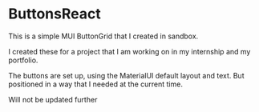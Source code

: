 # ButtonsReact
This is a simple MUI ButtonGrid that I created in sandbox.

I created these for a project that I am working on in my internship and my portfolio.

The buttons are set up, using the MaterialUI default layout and text. But positioned in a way that I needed at the current time.

Will not be updated further
